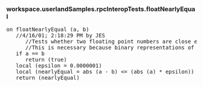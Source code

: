 ### workspace.userlandSamples.rpcInteropTests.floatNearlyEqual
<pre>
on floatNearlyEqual (a, b)
   //4/16/01; 2:18:29 PM by JES
      //Tests whether two floating point numbers are close enough to be considered equal.
      //This is necessary because binary representations of floating point numbers do not map exactly to decimal representations, so converstions may introduce small, but acceptible errors.
   if a == b
      return (true)
   local (epsilon = 0.0000001)
   local (nearlyEqual = abs (a - b) <= (abs (a) * epsilon))
   return (nearlyEqual)

</pre>